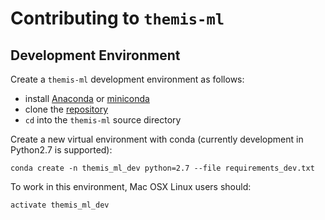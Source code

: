 # Contributing to `themis-ml`

## Development Environment

Create a `themis-ml` development environment as follows:

- install [Anaconda](https://www.continuum.io/downloads) or
  [miniconda](https://conda.io/miniconda.html)
- clone the [repository](https://github.com/cosmicBboy/themis-ml)
- `cd` into the `themis-ml` source directory

Create a new virtual environment with conda
(currently development in Python2.7 is supported):

```
conda create -n themis_ml_dev python=2.7 --file requirements_dev.txt
```

To work in this environment, Mac OSX Linux users should:

```
activate themis_ml_dev
```
